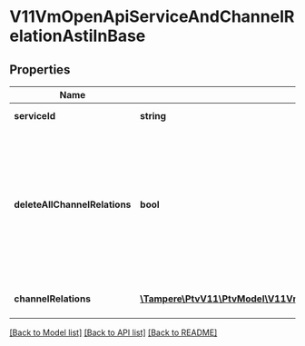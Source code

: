 # V11VmOpenApiServiceAndChannelRelationAstiInBase

## Properties
Name | Type | Description | Notes
------------ | ------------- | ------------- | -------------
**serviceId** | **string** | Identifier for service. | [optional] 
**deleteAllChannelRelations** | **bool** | Set to true to delete all existing relations between defined service and service channels (the ChannelRelations collection for this object should be empty collection when this option is used). | [optional] 
**channelRelations** | [**\Tampere\PtvV11\PtvModel\V11VmOpenApiServiceServiceChannelAstiInBase[]**](V11VmOpenApiServiceServiceChannelAstiInBase.md) | Gets or sets the channel relations. | [optional] 

[[Back to Model list]](../../README.md#documentation-for-models) [[Back to API list]](../../README.md#documentation-for-api-endpoints) [[Back to README]](../../README.md)

